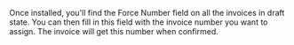 Once installed, you'll find the Force Number field on all the invoices
in draft state. You can then fill in this field with the invoice number
you want to assign. The invoice will get this number when confirmed.
